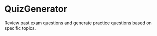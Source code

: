 # QuizGenerator
Review past exam questions and generate practice questions based on specific topics.
